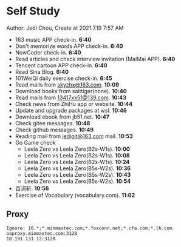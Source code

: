 # Self Study

Author: Jedi Chou, Create at 2021.7.19 7:57 AM

* 163 music APP check-in. **6:40**
* Don't memorize words APP check-in. **6:40**
* NowCoder check-in. **6:40**
* Read articles and check interview invitation (MaiMai APP). **6:40**
* Tencent cartoon APP check-in. **6:40**
* Read Sina Blog. **6:40**
* 101WeiQi daily exercise check-in. **6:45**
* Read mails from skyzhx@163.com. **10:09**
* Download books from salttiger(none). **10:40**
* Read mails from 13417xx51@139.com. **10:43**
* Check news from ZhiHu app or website. **10:44**
* Update and upgrade packages at wsl. **10:46**
* Download ebook from jb51.net. **10:47**
* Check gitee messages. **10:48**
* Check github messages. **10:49**
* Reading mail from jedigit@163.com mail. **10:53**
* Go Game check
  * Leela Zero vs Leela Zero(B2s-W1s). **10:00**
  * Leela Zero vs Leela Zero(B2s-W1s). **10:08**
  * Leela Zero vs Leela Zero(B2s-W1s). **10:24**
  * Leela Zero vs Leela Zero(B5s-W2s). **10:36**
  * Leela Zero vs Leela Zero(B5s-W2s). **10:43**
  * Leela Zero vs Leela Zero(B5s-W2s). **10:54**
* 百词斩. **10:56**
* Exercise of Vocabulary (vocabulary.com). **11:02**

## Proxy

```memo
Ignore: 10.*;*.minmaxtec.com;*.foxconn.net;*.cfa.com;*.lh.com
oaproxy.minmaxtec.com:3128
10.191.131.12:3128
```
